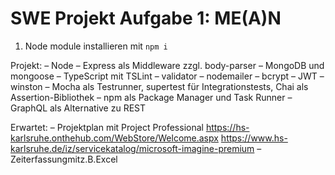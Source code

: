 # SWE Projekt Aufgabe 1: ME(A)N

1. Node module installieren mit `npm i`


Projekt:
– Node
– Express als Middleware zzgl. body-parser
– MongoDB und  mongoose
– TypeScript mit TSLint
– validator
– nodemailer
– bcrypt
– JWT
– winston
– Mocha als Testrunner, supertest für Integrationstests, Chai als Assertion-Bibliothek
– npm als Package Manager und Task Runner
– GraphQL als Alternative zu REST

Erwartet:
– Projektplan mit Project Professional https://hs-karlsruhe.onthehub.com/WebStore/Welcome.aspx https://www.hs-karlsruhe.de/iz/servicekatalog/microsoft-imagine-premium
– Zeiterfassungmitz.B.Excel